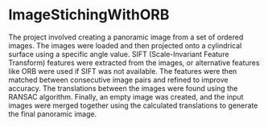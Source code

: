 # ImageStichingWithORB

The project involved creating a panoramic image from a set of ordered images. The images were loaded and then projected onto a cylindrical surface using a specific angle value. SIFT (Scale-Invariant Feature Transform) features were extracted from the images, or alternative features like ORB were used if SIFT was not available. The features were then matched between consecutive image pairs and refined to improve accuracy. The translations between the images were found using the RANSAC algorithm. Finally, an empty image was created, and the input images were merged together using the calculated translations to generate the final panoramic image.

